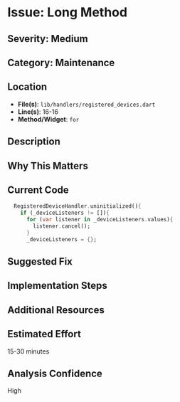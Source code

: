 # Issue: Long Method

## Severity: Medium

## Category: Maintenance

## Location
- **File(s)**: `lib/handlers/registered_devices.dart`
- **Line(s)**: 16-16
- **Method/Widget**: `for`

## Description


## Why This Matters


## Current Code
```dart
  RegisteredDeviceHandler.uninitialized(){
    if (_deviceListeners != []){
      for (var listener in _deviceListeners.values){
        listener.cancel();
      }
      _deviceListeners = {};
```

## Suggested Fix


## Implementation Steps


## Additional Resources


## Estimated Effort
15-30 minutes

## Analysis Confidence
High
